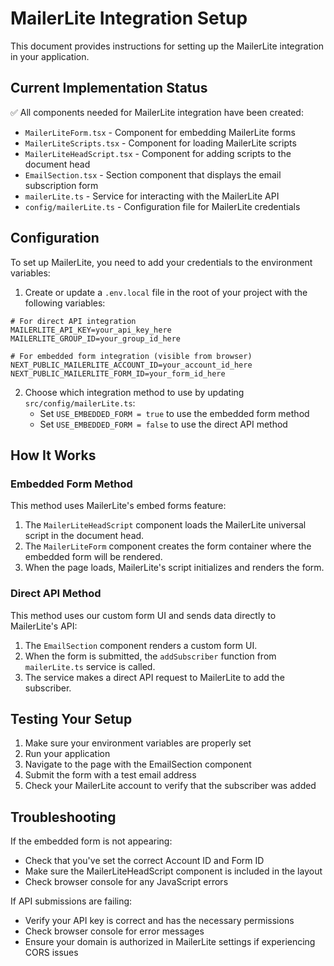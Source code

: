 # MailerLite Integration Setup

This document provides instructions for setting up the MailerLite integration in your application.

## Current Implementation Status

✅ All components needed for MailerLite integration have been created:
- `MailerLiteForm.tsx` - Component for embedding MailerLite forms
- `MailerLiteScripts.tsx` - Component for loading MailerLite scripts
- `MailerLiteHeadScript.tsx` - Component for adding scripts to the document head
- `EmailSection.tsx` - Section component that displays the email subscription form
- `mailerLite.ts` - Service for interacting with the MailerLite API
- `config/mailerLite.ts` - Configuration file for MailerLite credentials

## Configuration

To set up MailerLite, you need to add your credentials to the environment variables:

1. Create or update a `.env.local` file in the root of your project with the following variables:

```
# For direct API integration
MAILERLITE_API_KEY=your_api_key_here
MAILERLITE_GROUP_ID=your_group_id_here

# For embedded form integration (visible from browser)
NEXT_PUBLIC_MAILERLITE_ACCOUNT_ID=your_account_id_here
NEXT_PUBLIC_MAILERLITE_FORM_ID=your_form_id_here
```

2. Choose which integration method to use by updating `src/config/mailerLite.ts`:
   - Set `USE_EMBEDDED_FORM = true` to use the embedded form method
   - Set `USE_EMBEDDED_FORM = false` to use the direct API method

## How It Works

### Embedded Form Method

This method uses MailerLite's embed forms feature:

1. The `MailerLiteHeadScript` component loads the MailerLite universal script in the document head.
2. The `MailerLiteForm` component creates the form container where the embedded form will be rendered.
3. When the page loads, MailerLite's script initializes and renders the form.

### Direct API Method

This method uses our custom form UI and sends data directly to MailerLite's API:

1. The `EmailSection` component renders a custom form UI.
2. When the form is submitted, the `addSubscriber` function from `mailerLite.ts` service is called.
3. The service makes a direct API request to MailerLite to add the subscriber.

## Testing Your Setup

1. Make sure your environment variables are properly set
2. Run your application
3. Navigate to the page with the EmailSection component
4. Submit the form with a test email address
5. Check your MailerLite account to verify that the subscriber was added

## Troubleshooting

If the embedded form is not appearing:
- Check that you've set the correct Account ID and Form ID
- Make sure the MailerLiteHeadScript component is included in the layout
- Check browser console for any JavaScript errors

If API submissions are failing:
- Verify your API key is correct and has the necessary permissions
- Check browser console for error messages
- Ensure your domain is authorized in MailerLite settings if experiencing CORS issues 